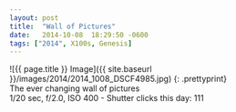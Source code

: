 ```yaml
---
layout: post
title:  "Wall of Pictures"
date:   2014-10-08  18:29:50 -0600
tags: ["2014", X100s, Genesis]
---
```

![{{ page.title }} Image]({{ site.baseurl }}/images/2014/2014_1008_DSCF4985.jpg)
{: .prettyprint}  
The ever changing wall of pictures  
1/20 sec, f/2.0, ISO 400 - Shutter clicks this day: 111